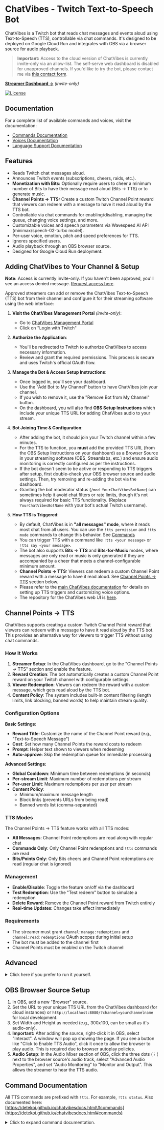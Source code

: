 # ChatVibes - Twitch Text-to-Speech Bot

ChatVibes is a Twitch bot that reads chat messages and events aloud using Text-to-Speech (TTS), controllable via chat commands. It's designed to be deployed on Google Cloud Run and integrates with OBS via a browser source for audio playback.

> **Important:** Access to the cloud version of ChatVibes is currently invite-only via an allow-list. The self-serve web dashboard is disabled for unapproved channels. If you'd like to try the bot, please contact me via [this contact form](https://detekoi.github.io/#contact-me).

**[Streamer Dashboard →](https://chatvibestts.web.app/)** *(invite-only)*

[![License](https://img.shields.io/badge/License-BSD%202--Clause-blue.svg)](LICENSE.md) 

## Documentation

For a complete list of available commands and voices, visit the documentation:

  * [Commands Documentation](https://detekoi.github.io/chatvibesdocs.html#commands)
  * [Voices Documentation](https://detekoi.github.io/chatvibesdocs.html#voices)
  * [Language Support Documentation](https://detekoi.github.io/chatvibesdocs.html#language-boost)

## Features

  * Reads Twitch chat messages aloud.
  * Announces Twitch events (subscriptions, cheers, raids, etc.).
  * **Monetization with Bits:** Optionally require users to cheer a minimum number of Bits to have their message read aloud (Bits → TTS) or to generate music.
  * **Channel Points → TTS:** Create a custom Twitch Channel Point reward that viewers can redeem with a message to have it read aloud by the TTS bot.
  * Controllable via chat commands for enabling/disabling, managing the queue, changing voice settings, and more.
  * Customizable voices and speech parameters via Wavespeed AI API (minimax/speech-02-turbo model).
  * Per-user voice, emotion, pitch and speed preferences for TTS.
  * Ignores specified users.
  * Audio playback through an OBS browser source.
  * Designed for Google Cloud Run deployment.

## Adding ChatVibes to Your Channel & Setup

**Note:** Access is currently invite-only. If you haven't been approved, you'll see an access denied message. [Request access here](https://detekoi.github.io/#contact-me).

Approved streamers can add or remove the ChatVibes Text-to-Speech (TTS) bot from their channel and configure it for their streaming software using the web interface:

1.  **Visit the ChatVibes Management Portal** *(invite-only)*:

      * Go to [ChatVibes Management Portal](https://chatvibestts.web.app/)
      * Click on "Login with Twitch"

2.  **Authorize the Application**:

      * You'll be redirected to Twitch to authorize ChatVibes to access necessary information.
      * Review and grant the required permissions. This process is secure and uses Twitch's official OAuth flow.

3.  **Manage the Bot & Access Setup Instructions**:

      * Once logged in, you'll see your dashboard.
      * Use the "Add Bot to My Channel" button to have ChatVibes join your channel.
      * If you wish to remove it, use the "Remove Bot from My Channel" button.
      * On the dashboard, you will also find **OBS Setup Instructions** which include your unique TTS URL for adding ChatVibes audio to your stream.

4.  **Bot Joining Time & Configuration**:

      * After adding the bot, it should join your Twitch channel within a few minutes.
      * For the TTS to function, you **must** add the provided TTS URL (from the OBS Setup Instructions on your dashboard) as a Browser Source in your streaming software (OBS, Streamlabs, etc.) and ensure audio monitoring is correctly configured as per the instructions.
      * If the bot doesn't seem to be active or responding to TTS triggers after setup, first double-check your OBS browser source and audio settings. Then, try removing and re-adding the bot via the dashboard.
      * Granting the bot moderator status (`/mod YourChatVibesBotName`) can sometimes help it avoid chat filters or rate limits, though it's not always required for basic TTS functionality. (Replace `YourChatVibesBotName` with your bot's actual Twitch username).

5.  **How TTS is Triggered**:

      * By default, ChatVibes is in **"all messages" mode**, where it reads most chat from all users. You can use the `!tts permission` and `!tts mode` commands to change this behavior. See [Commands](#command-documentation)
      * You can trigger TTS with a command like `!tts <your message>` or `!tts say <your message>`.
      * The bot also supports **Bits → TTS** and **Bits-for-Music** modes, where messages are only read or music is only generated if they are accompanied by a cheer that meets a channel-configurable minimum amount.
      * **Channel Points → TTS:** Viewers can redeem a custom Channel Point reward with a message to have it read aloud. See [Channel Points → TTS](#channel-points--tts) section below.
      * Please refer to the [main ChatVibes documentation](https://detekoi.github.io/chatvibesdocs.html) for details on setting up TTS triggers and customizing voice options.
      * The repository for the ChatVibes web UI is [here](https://github.com/detekoi/chatvibes-web-ui).

## Channel Points → TTS

ChatVibes supports creating a custom Twitch Channel Point reward that viewers can redeem with a message to have it read aloud by the TTS bot. This provides an alternative way for viewers to trigger TTS without using chat commands.

### How It Works

1. **Streamer Setup**: In the ChatVibes dashboard, go to the "Channel Points → TTS" section and enable the feature.
2. **Reward Creation**: The bot automatically creates a custom Channel Point reward on your Twitch channel with configurable settings.
3. **Viewer Redemption**: Viewers can redeem the reward with a custom message, which gets read aloud by the TTS bot.
4. **Content Policy**: The system includes built-in content filtering (length limits, link blocking, banned words) to help maintain stream quality.

### Configuration Options

**Basic Settings:**
- **Reward Title**: Customize the name of the Channel Point reward (e.g., "Text-to-Speech Message")
- **Cost**: Set how many Channel Points the reward costs to redeem
- **Prompt**: Helper text shown to viewers when redeeming
- **Auto-approve**: Skip the redemption queue for immediate processing

**Advanced Settings:**
- **Global Cooldown**: Minimum time between redemptions (in seconds)
- **Per-stream Limit**: Maximum number of redemptions per stream
- **Per-user Limit**: Maximum redemptions per user per stream
- **Content Policy**:
  - Minimum/maximum message length
  - Block links (prevents URLs from being read)
  - Banned words list (comma-separated)

### TTS Modes

The Channel Points → TTS feature works with all TTS modes:
- **All Messages**: Channel Point redemptions are read along with regular chat
- **Commands Only**: Only Channel Point redemptions and `!tts` commands are read
- **Bits/Points Only**: Only Bits cheers and Channel Point redemptions are read (regular chat is ignored)

### Management

- **Enable/Disable**: Toggle the feature on/off via the dashboard
- **Test Redemption**: Use the "Test redeem" button to simulate a redemption
- **Delete Reward**: Remove the Channel Point reward from Twitch entirely
- **Real-time Updates**: Changes take effect immediately

### Requirements

- The streamer must grant `channel:manage:redemptions` and `channel:read:redemptions` OAuth scopes during initial setup
- The bot must be added to the channel first
- Channel Points must be enabled on the Twitch channel

## Advanced

<details>
<summary>Click here if you prefer to run it yourself.</summary>

### Prerequisites

1.  **Node.js:** Version 18.x or later recommended.
2.  **npm:** Comes with Node.js.
3.  **Twitch Account for the Bot:** It's highly recommended to create a dedicated Twitch account for ChatVibes. (Centralized cloud service coming soon.)
4.  **Twitch Application:**
      * Register a new application on the [Twitch Developer Console](https://dev.twitch.tv/console/apps).
      * Set the "OAuth Redirect URLs" to something like `http://localhost:3000/auth/twitch/callback` (even if not used by this specific TTS bot directly, it's good practice for Twitch apps).
      * Note down the **Client ID** and generate a **Client Secret**.
5.  **Wavespeed AI API Key:**
      * Sign up at [Wavespeed AI](https://wavespeed.ai/).
      * Get your API key from your settings page.
6.  **Google Cloud Project:** (for perpetual uptime)
      * A Google Cloud Platform project.
      * Enabled APIs: Cloud Firestore API, Secret Manager API, Cloud Run API, Cloud Build API.
      * Firestore database created in Native mode.
      * `gcloud` CLI installed and configured for your project.

### Local Development Setup

1.  **Clone the Repository:**

    ```bash
    git clone <your-repo-url>
    cd chatvibes-tts
    ```

2.  **Install Dependencies:**

    ```bash
    npm install
    ```

3.  **Create `.env` File:**
    Copy `.env.example` to `.env` and fill in the required values:

      * `TWITCH_BOT_USERNAME`: The Twitch username for your bot (e.g., "ChatVibesBot").
      * `TWITCH_CHANNELS`: For local development only - comma-separated list of Twitch channels to join initially (e.g., "yourchannel,anotherchannel").
      * `TWITCH_CLIENT_ID`: Your Twitch application's Client ID.
      * `TWITCH_CLIENT_SECRET`: Your Twitch application's Client Secret.
      * `WAVESPEED_API_KEY`: Your Wavespeed AI API key.
      * `GOOGLE_CLOUD_PROJECT`: Your Google Cloud Project ID (e.g., "chatvibestts").
      * `TWITCH_BOT_REFRESH_TOKEN_SECRET_NAME`: Full resource name of the secret in Google Secret Manager holding the Twitch User Refresh Token for the `TWITCH_BOT_USERNAME` (e.g., `projects/chatvibestts/secrets/twitch-bot-refresh-token/versions/latest`).
      * `LOG_LEVEL`: (Optional, defaults to `info`, use `trace` or `debug` for more verbose logging).
      * `PINO_PRETTY_LOGGING`: (Optional, set to `true` for pretty console logs in development).
      * Other optional TTS defaults like `TTS_DEFAULT_VOICE_ID`, `TTS_DEFAULT_EMOTION`.

4.  **Obtain Twitch User Refresh Token for the Bot Account:**

      * Use a tool like the [Twitch CLI](https://github.com/twitchdev/twitch-cli) or another OAuth token generator.
      * Log in to Twitch as your **bot account**.
      * Generate a token with scopes: `chat:read` and `chat:edit`.
        Example with Twitch CLI:
        ```bash
        twitch token -u -s "chat:read chat:edit"
        ```
      * Store the **refresh token** (not the access token) in Google Secret Manager under the name you specified in `TWITCH_BOT_REFRESH_TOKEN_SECRET_NAME`.

5.  **Set Up Application Default Credentials (ADC) for Google Cloud (Local):**

    ```bash
    gcloud auth application-default login
    gcloud config set project chatvibestts # Your GCP Project ID
    ```

    Ensure the user account you log in with has "Cloud Datastore User" and "Secret Manager Secret Accessor" roles on the project.

6.  **Run the Bot Locally:**

    ```bash
    npm run dev
    ```

    The bot should connect to Twitch IRC and the web server for OBS will start (typically on `http://localhost:8080`).

### Deployment to Google Cloud Run

1.  **Build Docker Image:**

    ```bash
    gcloud builds submit --tag gcr.io/YOUR_GCP_PROJECT_ID/chatvibes-tts # Replace YOUR_GCP_PROJECT_ID
    ```

    (This uses the `cloudbuild.yaml` if present, or a default Docker build). Ensure your `Dockerfile` is correctly configured.

2.  **Deploy to Cloud Run:**
    Refer to the `cloudbuild.yaml` for deployment steps or use `gcloud run deploy`:

    ```bash
    gcloud run deploy chatvibes-tts-service \
      --image gcr.io/YOUR_GCP_PROJECT_ID/chatvibes-tts \
      --platform managed \
      --region YOUR_REGION \
      --allow-unauthenticated \
      --service-account YOUR_CHATVIBES_SERVICE_ACCOUNT_EMAIL \
      --set-secrets=TWITCH_BOT_REFRESH_TOKEN_SECRET_NAME=projects/YOUR_GCP_PROJECT_ID/secrets/YOUR_REFRESH_TOKEN_SECRET/versions/latest,WAVESPEED_API_KEY=projects/YOUR_GCP_PROJECT_ID/secrets/WAVESPEED_API_KEY/versions/latest \
      --set-env-vars=NODE_ENV=production,LOG_LEVEL=info,PINO_PRETTY_LOGGING=false,GOOGLE_CLOUD_PROJECT=YOUR_GCP_PROJECT_ID,TWITCH_BOT_USERNAME=YourBotName
      # Add other necessary env vars or secrets
    ```

      * Replace placeholders with your actual values.
      * Ensure the Cloud Run service account has "Cloud Datastore User" and "Secret Manager Secret Accessor" roles.

</details>

## OBS Browser Source Setup

1.  In OBS, add a new "Browser" source.
2.  Set the URL to your unique TTS URL from the ChatVibes dashboard (for cloud instances) or `http://localhost:8080/?channel=yourchannelname` for local development.
3.  Set Width and Height as needed (e.g., 300x100, can be small as it's audio-only).
4.  **Important:** After adding the source, right-click it in OBS, select "Interact". A window will pop up showing the page. If you see a button like "Click to Enable TTS Audio", click it once to allow the browser to play audio. This is required due to browser autoplay policies.
5.  **Audio Setup:** In the Audio Mixer section of OBS, click the three dots (⋮) next to the browser source's audio track, select "Advanced Audio Properties", and set "Audio Monitoring" to "Monitor and Output". This allows the streamer to hear the TTS audio.

## Command Documentation

All TTS commands are prefixed with `!tts`. For example, `!tts status`. Also documented here: [https://detekoi.github.io/chatvibesdocs.html\#commands](https://detekoi.github.io/chatvibesdocs.html#commands)

<details>
<summary>Click to expand command documentation.</summary>

### General Commands

**`!tts status`**

  * **Description:** Gets the current status of the TTS application for the channel, including whether the engine is enabled, the current mode, queue length, and default voice, pitch, speed, and emotion settings.
  * **Permission:** Everyone
  * **Usage:** `!tts status`

**`!tts voices`**

  * **Description:** Provides a link to the documentation section for available TTS voices.
  * **Permission:** Everyone
  * **Usage:** `!tts voices`

**`!tts languageslist`**

  * **Description:** Provides a list or link to available language boost options.
  * **Permission:** Everyone
  * **Usage:** `!tts languageslist`

**`!tts commands`** (Alias: `!tts help`)

  * **Description:** Provides a link to the full list of `!tts` subcommands.
  * **Permission:** Everyone
  * **Usage:** `!tts commands`

-----

### Engine & Mode Control (Moderator Only)

**`!tts on`** (Alias: `!tts enable`)

  * **Description:** Enables the TTS engine. Messages and events may be spoken based on the current mode.
  * **Permission:** Moderator
  * **Usage:** `!tts on`

**`!tts off`** (Alias: `!tts disable`)

  * **Description:** Disables the TTS engine entirely. No messages or events will be spoken.
  * **Permission:** Moderator
  * **Usage:** `!tts off`

**`!tts mode [all|command|bits_points_only]`**

  * **Description:** Toggles the TTS mode.
      * `all`: All chat messages (respecting the `!tts permission` setting) and enabled events will be spoken. **This is the default mode.**
      * `command`: Only messages triggered by specific TTS commands (like `!tts <message>`) or enabled events will be spoken. Regular chat is ignored.
      * `bits_points_only`: Only Bits cheer messages and Channel Point redemptions will be spoken. Regular chat and commands are ignored.
  * **Permission:** Moderator
  * **Usage:**
      * `!tts mode all`
      * `!tts mode command`
      * `!tts mode bits_points_only`
      * `!tts mode bits` (alias for bits_points_only)
      * `!tts mode points` (alias for bits_points_only)
      * `!tts mode` (displays current mode)

**`!tts permission [everyone|all|mods]`**

  * **Description:** Sets a filter on who can trigger TTS when the bot is in `all` mode. This does not affect `command` mode.
      * `everyone` or `all`: Any user's chat message can be spoken. (**Default**)
      * `mods`: Only messages from moderators and the broadcaster will be spoken.
  * **Permission:** Moderator
  * **Usage:**
      * `!tts permission everyone`
      * `!tts permission mods`
      * `!tts permission` (displays the current permission filter)

**`!tts bits [on|off|min <amount>]`**

  * **Description:** Configures the Bits → TTS feature, allowing channels to require a minimum Cheer amount to trigger TTS.
      * `on`: Enables Bits → TTS mode. Only messages with a sufficient cheer will be read.
      * `off`: Disables Bits → TTS mode.
      * `min <amount>`: Sets the minimum number of Bits required (e.g., `min 100`).
  * **Permission:** Moderator
  * **Usage:**
      * `!tts bits on`
      * `!tts bits off`
      * `!tts bits min 100`
      * `!tts bits` (displays the current Bits → TTS status)

-----

### Queue Management (Moderator Only)

**`!tts pause`**

  * **Description:** Pauses the processing of the TTS event queue. New messages/events will still be added to the queue but won't be spoken until resumed.
  * **Permission:** Moderator
  * **Usage:** `!tts pause`

**`!tts resume`**

  * **Description:** Resumes processing of the TTS event queue if it was paused.
  * **Permission:** Moderator
  * **Usage:** `!tts resume`

**`!tts clear`**

  * **Description:** Clears all *pending* messages and events from the TTS queue. This command does **not** stop audio that is currently playing or being generated.
  * **Permission:** Moderator
  * **Usage:** `!tts clear`

**`!tts stop`**

  * **Description:** Stops the currently playing or generating TTS audio.
      * Any user can stop a message if it was triggered by their own chat message.
      * Moderators and the broadcaster can stop any TTS audio, regardless of who initiated it.
  * **Permission:** Everyone (behavior is conditional based on who initiated the speech and who is stopping it)
  * **Usage:** `!tts stop`

-----

### User & Event Preferences

**`!tts prefs`** (Alias: `!tts preferences`)

  * **Description:** Sends you a short-lived link to **your personal TTS settings page**.  
      * Configure your own voice, pitch, speed, emotion, and language on a per-channel basis.  
      * Includes a red-outlined “Danger Zone” where you can add yourself to the channel’s TTS and/or Music ignore lists (only a moderator can undo this).  
      * The bot posts the link publicly in chat; it is signed for you only and expires after first access or 10 minutes. The page is pre-filled with the current channel.  
  * **Permission:** Everyone
  * **Usage:** `!tts prefs`

**`!tts voice <voice_id|reset>`**

  * **Description:** Allows a user to set their preferred voice for messages they trigger. Use `reset` to revert to the channel's default voice. Use `!tts voices` to get a link to available voice IDs.
  * **Permission:** Everyone (for their own preference)
  * **Usage:**
      * `!tts voice Friendly_Person`
      * `!tts voice reset`
      * `!tts voice` (displays current personal preference)

**`!tts emotion <emotion_name|reset|auto>`**

  * **Description:** Allows a user to set their preferred emotion for their messages. Valid emotions: `auto`, `neutral`, `happy`, `sad`, `angry`, `fearful`, `disgusted`, `surprised`. Use `reset` or `auto` for the channel default.
  * **Permission:** Everyone (for their own preference)
  * **Usage:**
      * `!tts emotion happy`
      * `!tts emotion reset`
      * `!tts emotion` (displays current personal preference)

**`!tts pitch <value|reset>`**

  * **Description:** Sets your personal TTS pitch. Value must be an integer between -12 and 12 (0 is normal). Use `reset` for the channel default.
  * **Permission:** Everyone (for their own preference)
  * **Usage:**
      * `!tts pitch 2`
      * `!tts pitch -3`
      * `!tts pitch reset`
      * `!tts pitch` (displays current personal preference)

**`!tts speed <value|reset>`**

  * **Description:** Sets your personal TTS speed. Value must be a number between 0.5 and 2.0 (1.0 is normal). Use `reset` for the channel default.
  * **Permission:** Everyone (for their own preference)
  * **Usage:**
      * `!tts speed 1.2`
      * `!tts speed 0.8`
      * `!tts speed reset`
      * `!tts speed` (displays current personal preference)

**`!tts language <language_name|auto|reset>`** (Alias: `!tts lang`)

  * **Description:** Sets your preferred language boost for TTS. Affects how speech is interpreted and generated for your messages. Use `auto`, `none`, or `reset` to use the channel's default. See `!tts languageslist` for available options.
  * **Permission:** Everyone
  * **Usage:**
      * `!tts language English`
      * `!tts language Japanese`
      * `!tts lang reset`
      * `!tts language` (displays current personal preference)

**`!tts ignore <username>`** / **`!tts ignore add <username>`**
* **Description:**
    * **For any user:** Allows you to add *yourself* to the TTS ignore list for the channel. Your messages will not be spoken. Use `!tts ignore yourusername` or `!tts ignore add yourusername`.
    * **For Moderators/Broadcaster:** Allows you to add *any specified Twitch user* to the TTS ignore list for the channel. Messages from this user will not be spoken.
* **Permission:** Everyone (to add themselves), Moderator (to add others)
* **Usage:**
    * `!tts ignore yourusername` (if you want to ignore yourself)
    * `!tts ignore add SomeOtherUser` (if you are a mod/broadcaster)

**`!tts ignore del <username>`** (Aliases: `delete`, `rem`, `remove`)

  * **Description:** Removes the specified Twitch user from the TTS ignore list.
  * **Permission:** Moderator only. (Users cannot remove themselves from the ignore list using this command; a mod must do it.)
  * **Usage:** `!tts ignore del SomeUser`

**`!tts ignored`**

  * **Description:** Lists all users currently on the TTS ignore list for the channel.
  * **Permission:** Moderator
  * **Usage:** `!tts ignored`

**`!tts events [on|off]`**

  * **Description:** Toggles whether Twitch events (like subscriptions, cheers, raids, etc.) are announced by TTS.
  * **Permission:** Moderator
  * **Usage:**
      * `!tts events on`
      * `!tts events off`
      * `!tts events` (displays current event announcement status)

-----

### Channel-Wide Default Configuration (Moderator Only)

**`!tts defaultvoice <voice_id|reset>`**

  * **Description:** Sets the default TTS voice for the *channel*. Use `reset` to revert to the system default. Use `!tts voices` for a link to voice IDs.
  * **Permission:** Moderator
  * **Usage:**
      * `!tts defaultvoice Friendly_Person`
      * `!tts defaultvoice reset`
      * `!tts defaultvoice` (displays current channel default)

**`!tts defaultemotion <emotion_name|reset>`**

  * **Description:** Sets the default TTS emotion for the *channel*. Valid emotions: `auto`, `neutral`, `happy`, `sad`, `angry`, `fearful`, `disgusted`, `surprised`. Use `reset` for system default (`auto`).
  * **Permission:** Moderator
  * **Usage:**
      * `!tts defaultemotion happy`
      * `!tts defaultemotion reset`
      * `!tts defaultemotion` (displays current channel default)

**`!tts defaultpitch <value|reset>`**

  * **Description:** Sets the default TTS pitch for the *channel*. Value must be an integer between -12 and 12 (0 is normal). Use `reset` for system default (0).
  * **Permission:** Moderator
  * **Usage:**
      * `!tts defaultpitch 2`
      * `!tts defaultpitch reset`
      * `!tts defaultpitch` (displays current channel default)

**`!tts defaultspeed <value|reset>`**

  * **Description:** Sets the default TTS speed for the *channel*. Value must be a number between 0.5 and 2.0 (1.0 is normal). Use `reset` for system default (1.0).
  * **Permission:** Moderator
  * **Usage:**
      * `!tts defaultspeed 1.2`
      * `!tts defaultspeed reset`
      * `!tts defaultspeed` (displays current channel default)

**`!tts defaultlanguage <language_name|reset>`**

  * **Description:** Sets the default TTS language boost for the *channel*. Use `reset` to revert to the system default (usually 'Automatic' or 'None'). See `!tts languageslist` for options.
  * **Permission:** Moderator
  * **Usage:**
      * `!tts defaultlanguage English`
      * `!tts defaultlanguage reset`
      * `!tts defaultlanguage` (displays current channel default)

-----

### Direct TTS

**`!tts <message>`** (Alias: `!tts say <message>`)
* **Description:** Immediately enqueues the provided message for TTS. This works in both `all` and `command` modes. It uses the requesting user's preferences (or channel defaults) for voice, pitch, speed, and emotion.
* **Permission:** Everyone
* **Usage:** `!tts Welcome everyone to the stream!` or `!tts say Welcome everyone!`

-----
  
### Music Generation Commands

**`!music <prompt>`**
* **Description:** Generates a short piece of music based on your prompt. If Bits-for-Music mode is on, the message must be accompanied by a cheer of the minimum required amount.
* **Permission:** Configurable by mods (default: everyone, can be mods only). User must not be on music ignore list.
* **Usage:** `!music epic orchestral battle theme`

**`!music on|off`**
* **Description:** (Mod only) Enables or disables the music generation feature for the channel.
* **Permission:** Moderator
* **Usage:** `!music on` or `!music off`

**`!music mode <all|mods>`**
* **Description:** (Mod only) Sets who can use the `!music <prompt>` command.
    * `all`: Everyone can generate music.
    * `mods`: Only moderators and the broadcaster can generate music.
* **Permission:** Moderator
* **Usage:** `!music mode all` or `!music mode mods`

**`!music bits [on|off|min <amount>]`**
* **Description:** (Mod only) Configures Bits-for-Music. When enabled, users must cheer with their prompt to generate music.
    * `on`: Enables Bits-for-Music mode.
    * `off`: Disables Bits-for-Music mode.
    * `min <amount>`: Sets the minimum number of Bits required (e.g., `min 100`).
* **Permission:** Moderator
* **Usage:**
    * `!music bits on`
    * `!music bits off`
    * `!music bits min 100`
    * `!music bits` (displays current status)

**`!music status`**
* **Description:** Shows the current status of music generation (enabled/disabled, mode, queue length, bits mode).
* **Permission:** Everyone
* **Usage:** `!music status`

**`!music clear`**
* **Description:** (Mod only) Clears all pending music generation requests from the queue.
* **Permission:** Moderator
* **Usage:** `!music clear`

**`!music ignore <username>`** / **`!music ignore add <username>`**
* **Description:**
    * **For any user:** Allows you to add *yourself* to the music ignore list. Your `!music <prompt>` requests will be ignored. Use `!music ignore yourusername` or `!music ignore add yourusername`.
    * **For Moderators/Broadcaster:** Allows you to add *any specified Twitch user* to the music ignore list.
* **Permission:** Everyone (to add themselves), Moderator (to add others)
* **Usage:**
    * `!music ignore yourusername` (if you want to ignore yourself)
    * `!music ignore add SomeOtherUser` (if you are a mod/broadcaster)

**`!music ignore del <username>`** (Aliases: `delete`, `rem`, `remove`)
* **Description:** (Mod only) Removes the specified Twitch user from the music ignore list.
* **Permission:** Moderator
* **Usage:** `!music ignore del SomeUser`

**`!music ignored`**
* **Description:** (Mod only) Lists all users currently on the music ignore list for the channel.
* **Permission:** Moderator
* **Usage:** `!music ignored`

</details>